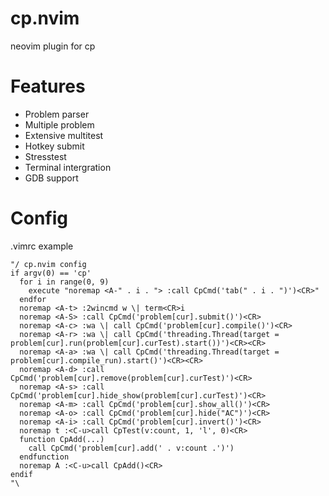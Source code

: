 # cp.nvim

neovim plugin for cp

# Features

- Problem parser
- Multiple problem
- Extensive multitest
- Hotkey submit
- Stresstest
- Terminal intergration
- GDB support

# Config

.vimrc example

```vim
"/ cp.nvim config
if argv(0) == 'cp'
  for i in range(0, 9)
    execute "noremap <A-" . i . "> :call CpCmd('tab(" . i . ")')<CR>"
  endfor
  noremap <A-t> :2wincmd w \| term<CR>i
  noremap <A-S> :call CpCmd('problem[cur].submit()')<CR>
  noremap <A-c> :wa \| call CpCmd('problem[cur].compile()')<CR>
  noremap <A-r> :wa \| call CpCmd('threading.Thread(target = problem[cur].run(problem[cur].curTest).start())')<CR><CR>
  noremap <A-a> :wa \| call CpCmd('threading.Thread(target = problem[cur].compile_run).start()')<CR><CR>
  noremap <A-d> :call CpCmd('problem[cur].remove(problem[cur].curTest)')<CR>
  noremap <A-s> :call CpCmd('problem[cur].hide_show(problem[cur].curTest)')<CR>
  noremap <A-m> :call CpCmd('problem[cur].show_all()')<CR>
  noremap <A-o> :call CpCmd('problem[cur].hide("AC")')<CR>
  noremap <A-i> :call CpCmd('problem[cur].invert()')<CR>
  noremap t :<C-u>call CpTest(v:count, 1, 'l', 0)<CR>
  function CpAdd(...)
    call CpCmd('problem[cur].add(' . v:count .')')
  endfunction
  noremap A :<C-u>call CpAdd()<CR>
endif
"\
```
